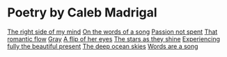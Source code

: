 Poetry by Caleb Madrigal
======

[The right side of my mind](https://github.com/calebmadrigal/poetry/blob/master/the-right-side-of-my-mind.md)
[On the words of a song](https://github.com/calebmadrigal/poetry/blob/master/on-the-words-of-a-song.md)
[Passion not spent](https://github.com/calebmadrigal/poetry/blob/master/passion-not-spent.md)
[That romantic flow](https://github.com/calebmadrigal/poetry/blob/master/that-romantic-flow.md)
[Gray](https://github.com/calebmadrigal/poetry/blob/master/gray.md)
[A flip of her eyes](https://github.com/calebmadrigal/poetry/blob/master/a-flip-of-her-eyes.md)
[The stars as they shine](https://github.com/calebmadrigal/poetry/blob/master/the-stars-as-they-shine.md)
[Experiencing fully the beautiful present](https://github.com/calebmadrigal/poetry/blob/master/experiencing-fully-the-beautiful-present.md)
[The deep ocean skies](https://github.com/calebmadrigal/poetry/blob/master/the-deep-ocean-skies.md)
[Words are a song](https://github.com/calebmadrigal/poetry/blob/master/words-are-a-song.md)

